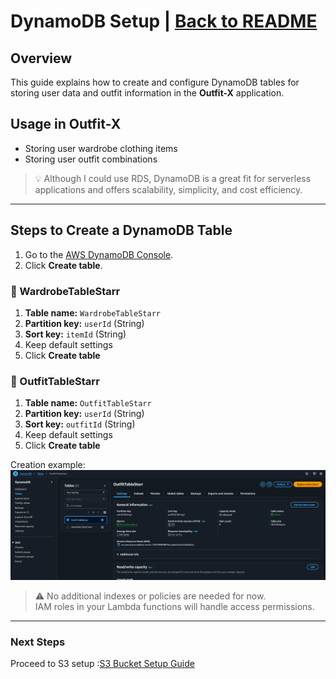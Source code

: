 # DynamoDB Setup | [Back to README](/aws/README.md)

## Overview

This guide explains how to create and configure DynamoDB tables for storing user data and outfit information in the **Outfit-X** application.

## Usage in Outfit-X

- Storing user wardrobe clothing items
- Storing user outfit combinations

> 💡 Although I could use RDS, DynamoDB is a great fit for serverless applications and offers scalability, simplicity, and cost efficiency.

---

## Steps to Create a DynamoDB Table

1. Go to the [AWS DynamoDB Console](https://console.aws.amazon.com/dynamodb/home).
2. Click **Create table**.

### 🧩 WardrobeTableStarr

1. **Table name:** `WardrobeTableStarr`
2. **Partition key:** `userId` (String)
3. **Sort key:** `itemId` (String)
4. Keep default settings
5. Click **Create table**

### 🧩 OutfitTableStarr

1. **Table name:** `OutfitTableStarr`
2. **Partition key:** `userId` (String)
3. **Sort key:** `outfitId` (String)
4. Keep default settings
5. Click **Create table**

Creation example:  
![DynamoDB Created Tables Screenshot](/aws/assets/steps_screen_shots/dynamodb_created_tables.png)

> ⚠️ No additional indexes or policies are needed for now.  
> IAM roles in your Lambda functions will handle access permissions.

---

### Next Steps

Proceed to S3 setup :[S3 Bucket Setup Guide](/aws/S3BucketSetup.md)

